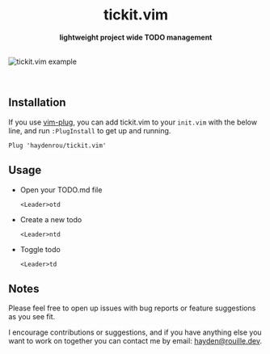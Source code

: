<div align="center">
  <h1>tickit.vim</h1>
  <strong>lightweight project wide TODO management</strong>
</div>

<br>

![tickit.vim example](https://github.com/haydenrou/tickit.vim/screenshots/tickitvim.png?raw=true)

<br>

## Installation
If you use [vim-plug](https://github.com/junegunn/vim-plug), you can add tickit.vim to your `init.vim` with the below line, and run `:PlugInstall` to get up and running.
```
Plug 'haydenrou/tickit.vim'
```

## Usage
- Open your TODO.md file
    ```
    <Leader>otd
    ```
- Create a new todo
    ```
    <Leader>ntd
    ```
- Toggle todo
    ```
    <Leader>td
    ```

## Notes
Please feel free to open up issues with bug reports or feature suggestions as you see fit.

I encourage contributions or suggestions, and if you have anything else you want to work on together you can contact me by email: <hayden@rouille.dev>.

